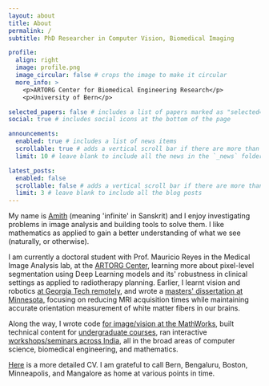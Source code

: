 ```yaml
---
layout: about
title: About
permalink: /
subtitle: PhD Researcher in Computer Vision, Biomedical Imaging

profile:
  align: right
  image: profile.png
  image_circular: false # crops the image to make it circular
  more_info: >
    <p>ARTORG Center for Biomedical Engineering Research</p>
    <p>University of Bern</p>

selected_papers: false # includes a list of papers marked as "selected={true}"
social: true # includes social icons at the bottom of the page

announcements:
  enabled: true # includes a list of news items
  scrollable: true # adds a vertical scroll bar if there are more than 3 news items
  limit: 10 # leave blank to include all the news in the `_news` folder

latest_posts:
  enabled: false
  scrollable: false # adds a vertical scroll bar if there are more than 3 new posts items
  limit: 3 # leave blank to include all the blog posts
---
```


My name is [Amith](https://en.wikipedia.org/wiki/Amit) (meaning 'infinite' in Sanskrit) and I enjoy investigating problems in image analysis and building tools to solve them. I like mathematics as applied to gain a better understanding of what we see (naturally, or otherwise).

I am currently a doctoral student with Prof. Mauricio Reyes in the Medical Image Analysis lab, at the [ARTORG Center](https://www.artorg.unibe.ch), learning more about pixel-level segmentation using Deep Learning models and its' robustness in clinical settings as applied to radiotherapy planning. Earlier, I learnt vision and robotics [at Georgia Tech remotely](https://omscs.gatech.edu), and wrote a [masters' dissertation at Minnesota,](https://github.com/amithjkamath/CSAODFcode) focusing on reducing MRI acquisition times while maintaining accurate orientation measurement of white matter fibers in our brains.

Along the way, I wrote code [for image/vision at the MathWorks](https://www.mathworks.com/products/computer-vision.html), built technical content for [undergraduate courses](https://github.com/MathWorks-Teaching-Resources), ran interactive [workshops/seminars across India](https://youtube.com/playlist?list=PLo8azKzU7Iq8IHJ5PW8DAk-yaO8i4lBP_), all in the broad areas of computer science, biomedical engineering, and mathematics. 

[Here](../assets/pdf/amithjkamath_cv.pdf) is a more detailed CV. I am grateful to call Bern, Bengaluru, Boston, Minneapolis, and Mangalore as home at various points in time.